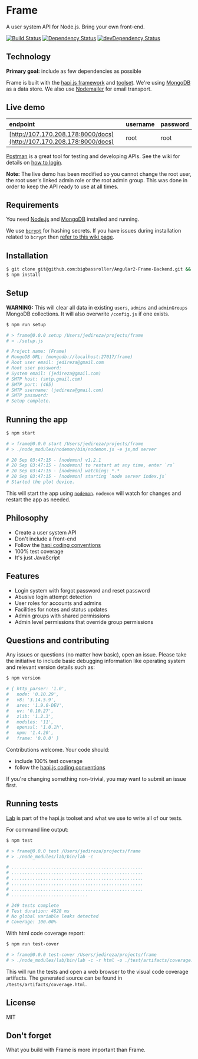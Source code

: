 # Frame

A user system API for Node.js. Bring your own front-end.

[![Build Status](https://travis-ci.org/bigbassroller/Angular2-Frame-Backend.svg?branch=master)](https://travis-ci.org/bigbassroller/Angular2-Frame-Backend)
[![Dependency Status](https://david-dm.org/bigbassroller/Angular2-Frame-Backend.svg?style=flat)](https://david-dm.org/bigbassroller/Angular2-Frame-Backend)
[![devDependency Status](https://david-dm.org/bigbassroller/Angular2-Frame-Backend/dev-status.svg?style=flat)](https://david-dm.org/bigbassroller/Angular2-Frame-Backend#info=devDependencies)


## Technology

__Primary goal:__ include as few dependencies as possible

Frame is built with the [hapi.js framework](https://github.com/hapijs/hapi) and
[toolset](https://github.com/hapijs). We're using
[MongoDB](https://github.com/mongodb/node-mongodb-native/) as a data store. We
also use [Nodemailer](https://github.com/andris9/Nodemailer) for email
transport.


## Live demo

| endpoint                                                                 | username | password |
|:------------------------------------------------------------------------ |:-------- |:-------- |
| [http://107.170.208.178:8000/docs](http://107.170.208.178:8000/docs) | root     | root     |

[Postman](http://www.getpostman.com/) is a great tool for testing and
developing APIs. See the wiki for details on [how to
login](https://github.com/bigbassroller/Angular2-Frame-Backend/wiki/How-to-login).

__Note:__ The live demo has been modified so you cannot change the root user,
the root user's linked admin role or the root admin group. This was done in
order to keep the API ready to use at all times.


## Requirements

You need [Node.js](http://nodejs.org/download/) and
[MongoDB](http://www.mongodb.org/downloads) installed and running.

We use [`bcrypt`](https://github.com/ncb000gt/node.bcrypt.js) for hashing
secrets. If you have issues during installation related to `bcrypt` then [refer
to this wiki
page](https://github.com/bigbassroller/Angular2-Frame-Backend/wiki/bcrypt-Installation-Trouble).


## Installation

```bash
$ git clone git@github.com:bigbassroller/Angular2-Frame-Backend.git && cd ./frame
$ npm install
```


## Setup

__WARNING:__ This will clear all data in existing `users`, `admins` and
`adminGroups` MongoDB collections. It will also overwrite `/config.js` if one
exists.

```bash
$ npm run setup

# > frame@0.0.0 setup /Users/jedireza/projects/frame
# > ./setup.js

# Project name: (Frame)
# MongoDB URL: (mongodb://localhost:27017/frame)
# Root user email: jedireza@gmail.com
# Root user password:
# System email: (jedireza@gmail.com)
# SMTP host: (smtp.gmail.com)
# SMTP port: (465)
# SMTP username: (jedireza@gmail.com)
# SMTP password:
# Setup complete.
```


## Running the app

```bash
$ npm start

# > frame@0.0.0 start /Users/jedireza/projects/frame
# > ./node_modules/nodemon/bin/nodemon.js -e js,md server

# 20 Sep 03:47:15 - [nodemon] v1.2.1
# 20 Sep 03:47:15 - [nodemon] to restart at any time, enter `rs`
# 20 Sep 03:47:15 - [nodemon] watching: *.*
# 20 Sep 03:47:15 - [nodemon] starting `node server index.js`
# Started the plot device.
```

This will start the app using [`nodemon`](https://github.com/remy/nodemon).
`nodemon` will watch for changes and restart the app as needed.


## Philosophy

 - Create a user system API
 - Don't include a front-end
 - Follow the [hapi coding conventions](http://hapijs.com/styleguide)
 - 100% test coverage
 - It's just JavaScript


## Features

 - Login system with forgot password and reset password
 - Abusive login attempt detection
 - User roles for accounts and admins
 - Facilities for notes and status updates
 - Admin groups with shared permissions
 - Admin level permissions that override group permissions


## Questions and contributing

Any issues or questions (no matter how basic), open an issue. Please take the
initiative to include basic debugging information like operating system
and relevant version details such as:

```bash
$ npm version

# { http_parser: '1.0',
#   node: '0.10.29',
#   v8: '3.14.5.9',
#   ares: '1.9.0-DEV',
#   uv: '0.10.27',
#   zlib: '1.2.3',
#   modules: '11',
#   openssl: '1.0.1h',
#   npm: '1.4.20',
#   frame: '0.0.0' }
```

Contributions welcome. Your code should:

 - include 100% test coverage
 - follow the [hapi.js coding conventions](http://hapijs.com/styleguide)

If you're changing something non-trivial, you may want to submit an issue
first.


## Running tests

[Lab](https://github.com/hapijs/lab) is part of the hapi.js toolset and what we
use to write all of our tests.

For command line output:

```bash
$ npm test

# > frame@0.0.0 test /Users/jedireza/projects/frame
# > ./node_modules/lab/bin/lab -c

# ..................................................
# ..................................................
# ..................................................
# ..................................................
# ..................................................
# .............................

# 249 tests complete
# Test duration: 4628 ms
# No global variable leaks detected
# Coverage: 100.00%
```

With html code coverage report:

```bash
$ npm run test-cover

# > frame@0.0.0 test-cover /Users/jedireza/projects/frame
# > ./node_modules/lab/bin/lab -c -r html -o ./test/artifacts/coverage.html && open ./test/artifacts/coverage.html
```

This will run the tests and open a web browser to the visual code coverage
artifacts. The generated source can be found in `/tests/artifacts/coverage.html`.


## License

MIT

## Don't forget

What you build with Frame is more important than Frame.
